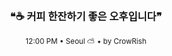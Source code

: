 <div align="center">

<br>

<h3>❝☕ 커피 한잔하기 좋은 오후입니다❞</h3>

<sub>12:00 PM • Seoul ⛅ • by CrowRish</sub>

<br>

</div>